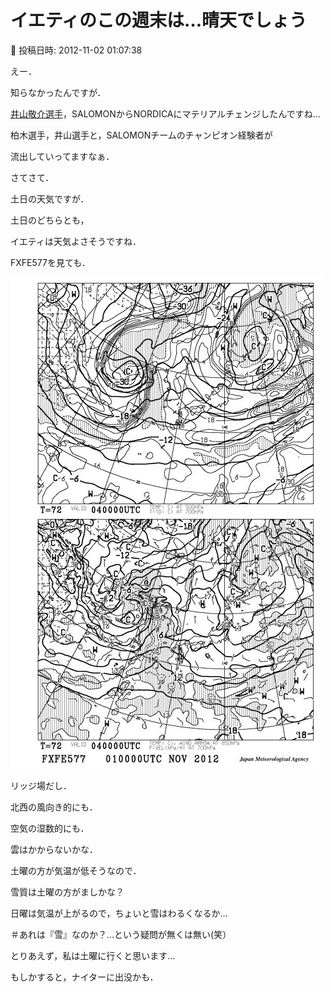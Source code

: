# イエティのこの週末は…晴天でしょう

📅 投稿日時: 2012-11-02 01:07:38

えー．





知らなかったんですが．


[井山敬介選手](http://ameblo.jp/ksuk3/entry-11377510723.html)，SALOMONからNORDICAにマテリアルチェンジしたんですね…


柏木選手，井山選手と，SALOMONチームのチャンピオン経験者が


流出していってますなぁ．





さてさて．


土日の天気ですが．


土日のどちらとも，


イエティは天気よさそうですね．





FXFE577を見ても．




![53b589a729c31e6484d9e5c9bc0a96ba.jpg](images/53b589a729c31e6484d9e5c9bc0a96ba.jpg)




リッジ場だし．


北西の風向き的にも．


空気の湿数的にも．


雲はかからないかな．





土曜の方が気温が低そうなので．


雪質は土曜の方がましかな？


日曜は気温が上がるので，ちょいと雪はわるくなるか…


＃あれは『雪』なのか？…という疑問が無くは無い(笑）





とりあえず，私は土曜に行くと思います…


もしかすると，ナイターに出没かも．
